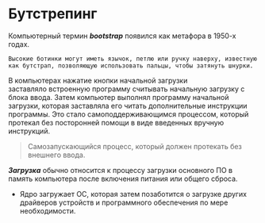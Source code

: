 # Бутстрепинг

Компьютерный термин ***bootstrap*** появился как метафора в 1950-х годах.

`Высокие ботинки могут иметь язычок, петлю или ручку наверху, известную как бутстрап, позволяющую использовать пальцы, чтобы затянуть шнурки.`

В компьютерах нажатие кнопки начальной загрузки заставляло встроенную программу считывать начальную загрузку с блока ввода.
Затем компьютер выполнял программу начальной загрузки, которая заставляла его читать дополнительные инструкции программы. Это стало самоподдерживающимся процессом, который протекал без посторонней помощи в виде введенных вручную инструкций.

> Самозапускающийся процесс, который должен протекать без внешнего ввода.

***Загрузка*** обычно относится к процессу загрузки основного ПО в память компьютера после включения питания или общего сброса.
- Ядро загружает ОС, которая затем позаботится о загрузке других драйверов устройств и программного обеспечения по мере необходимости.
